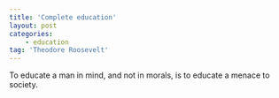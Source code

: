 ```yaml
---
title: 'Complete education'
layout: post
categories:
    - education
tag: 'Theodore Roosevelt'
---
```


To educate a man in mind, and not in morals, is to educate a menace to society.